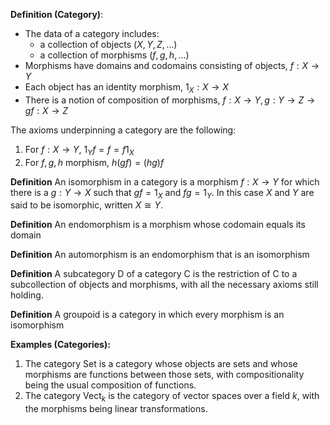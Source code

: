 **Definition (Category)**:
- The data of a category includes:
	- a collection of objects $(X,Y,Z,\dots)$
  - a collection of morphisms $(f,g,h,\dots)$
- Morphisms have domains and codomains consisting of objects, $f:X\to Y$
- Each object has an identity morphism, $1_X:X\to X$
- There is a notion of composition of morphisms, $f:X\to Y,g:Y\to Z\longrightarrow gf:X\to Z$

The axioms underpinning a category are the following:
1. For $f: X\to Y$, $1_Yf=f=f1_X$
2. For $f,g,h$ morphism, $h(gf)=(hg)f$

**Definition**
An isomorphism in a category is a morphism $f:X\to Y$ for which there is a $g:Y\to X$ such that $gf=1_X$ and $fg=1_Y$. In this case $X$ and $Y$ are said to be isomorphic, written $X\cong Y$.

**Definition**
An endomorphism is a morphism whose codomain equals its domain

**Definition**
An automorphism is an endomorphism that is an isomorphism

**Definition**
A subcategory $\text{D}$ of a category $\text{C}$ is the restriction of $\text{C}$ to a subcollection of objects and morphisms, with all the necessary axioms still holding. 

**Definition**
A groupoid is a category in which every morphism is an isomorphism

**Examples (Categories):**
1. The category $\text{Set}$ is a category whose objects are sets and whose morphisms are functions between those sets, with compositionality being the usual composition of functions.
2. The category $\text{Vect}_k$ is the category of vector spaces over a field $k$, with the morphisms being linear transformations.